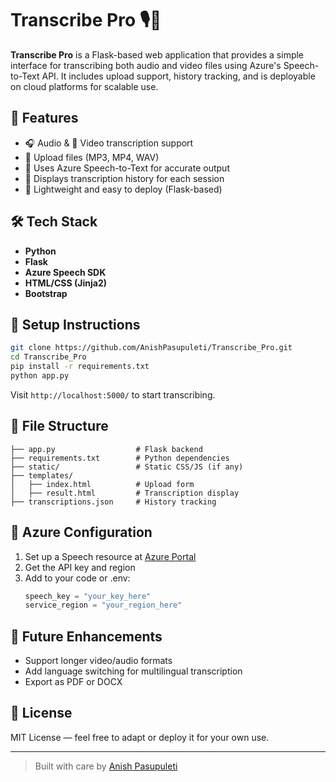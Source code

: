 
# Transcribe Pro 🎙️📝

**Transcribe Pro** is a Flask-based web application that provides a simple interface for transcribing both audio and video files using Azure's Speech-to-Text API. It includes upload support, history tracking, and is deployable on cloud platforms for scalable use.

## 🚀 Features 
 
- 🎧 Audio & 🎥 Video transcription support
- 📂 Upload files (MP3, MP4, WAV)
- 🧠 Uses Azure Speech-to-Text for accurate output
- 📜 Displays transcription history for each session
- 🧱 Lightweight and easy to deploy (Flask-based)

## 🛠 Tech Stack

- **Python**
- **Flask**
- **Azure Speech SDK**
- **HTML/CSS (Jinja2)**
- **Bootstrap**

## 🧪 Setup Instructions

```bash
git clone https://github.com/AnishPasupuleti/Transcribe_Pro.git
cd Transcribe_Pro
pip install -r requirements.txt
python app.py
```

Visit `http://localhost:5000/` to start transcribing.

## 📁 File Structure

```
├── app.py                  # Flask backend
├── requirements.txt        # Python dependencies
├── static/                 # Static CSS/JS (if any)
├── templates/
│   ├── index.html          # Upload form
│   ├── result.html         # Transcription display
├── transcriptions.json     # History tracking
```

## 🔧 Azure Configuration

1. Set up a Speech resource at [Azure Portal](https://portal.azure.com)
2. Get the API key and region
3. Add to your code or .env:
   ```python
   speech_key = "your_key_here"
   service_region = "your_region_here"
   ```

## 🔮 Future Enhancements

- Support longer video/audio formats
- Add language switching for multilingual transcription
- Export as PDF or DOCX

## 📜 License

MIT License — feel free to adapt or deploy it for your own use.

---

> Built with care by [Anish Pasupuleti](https://github.com/AnishPasupuleti)

